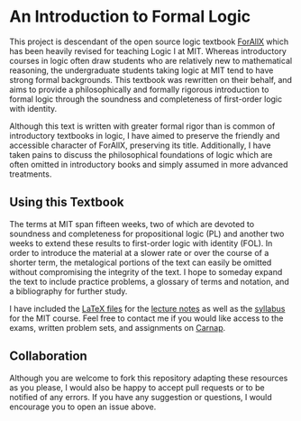 # An Introduction to Formal Logic

This project is descendant of the open source logic textbook [ForAllX](https://www.fecundity.com/logic/) which has been heavily revised for teaching Logic I at MIT.
Whereas introductory courses in logic often draw students who are relatively new to mathematical reasoning, the undergraduate students taking logic at MIT tend to have strong formal backgrounds.
This textbook was rewritten on their behalf, and aims to provide a philosophically and formally rigorous introduction to formal logic through the soundness and completeness of first-order logic with identity.

Although this text is written with greater formal rigor than is common of introductory textbooks in logic, I have aimed to preserve the friendly and accessible character of ForAllX, preserving its title.
Additionally, I have taken pains to discuss the philosophical foundations of logic which are often omitted in introductory books and simply assumed in more advanced treatments.

## Using this Textbook

The terms at MIT span fifteen weeks, two of which are devoted to soundness and completeness for propositional logic (PL) and another two weeks to extend these results to first-order logic with identity (FOL).
In order to introduce the material at a slower rate or over the course of a shorter term, the metalogical portions of the text can easily be omitted without compromising the integrity of the text.
I hope to someday expand the text to include practice problems, a glossary of terms and notation, and a bibliography for further study.

I have included the [LaTeX files](https://github.com/benbrastmckie/ForAllX/tree/master/Lectures) for the [lecture notes](https://github.com/benbrastmckie/ForAllX/blob/master/Handouts/All_Handouts.pdf) as well as the [syllabus](https://github.com/benbrastmckie/ForAllX/blob/master/Syllabus/Syllabus.pdf) for the MIT course.
Feel free to contact me if you would like access to the exams, written problem sets, and assignments on [Carnap](https://carnap.io/).

## Collaboration

Although you are welcome to fork this repository adapting these resources as you please, I would also be happy to accept pull requests or to be notified of any errors.
If you have any suggestion or questions, I would encourage you to open an issue above.
